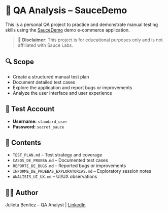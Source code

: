 # 🧪 QA Analysis – SauceDemo

This is a personal QA project to practice and demonstrate manual testing skills using the [SauceDemo](https://www.saucedemo.com/) demo e-commerce application.

> 📌 **Disclaimer**: This project is for educational purposes only and is not affiliated with Sauce Labs.

## 🔍 Scope

- Create a structured manual test plan
- Document detailed test cases
- Explore the application and report bugs or improvements
- Analyze the user interface and user experience

## 🎯 Test Account

- **Username:** `standard_user`
- **Password:** `secret_sauce`

## 📂 Contents

- `TEST_PLAN.md` – Test strategy and coverage
- `CASOS_DE_PRUEBA.md` – Documented test cases
- `REPORTE_DE_BUGS.md` – Reported bugs or improvements
- `INFORME_DE_PRUEBAS_EXPLORATORIAS.md` – Exploratory session notes
- `ANALISIS_UI_UX.md` – UI/UX observations

## 👩‍💻 Author

Julieta Benítez – QA Analyst | [LinkedIn](https://www.linkedin.com/in/julieta-jazmin-benitez-2751b6137/)
